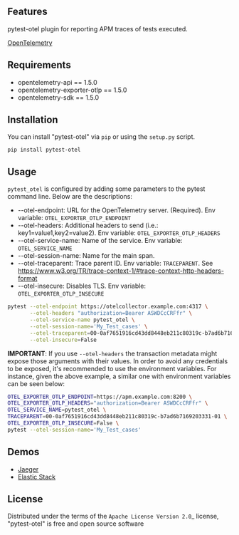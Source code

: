 
Features
--------

pytest-otel plugin for reporting APM traces of tests executed.

[OpenTelemetry](https://opentelemetry.io/docs/)

Requirements
------------

* opentelemetry-api == 1.5.0
* opentelemetry-exporter-otlp == 1.5.0
* opentelemetry-sdk == 1.5.0


Installation
------------

You can install "pytest-otel" via `pip` or using the `setup.py` script.

```
pip install pytest-otel
```

Usage
-----

`pytest_otel` is configured by adding some parameters to the pytest command line. Below are the descriptions:

* --otel-endpoint: URL for the OpenTelemetry server. (Required). Env variable: `OTEL_EXPORTER_OTLP_ENDPOINT`
* --otel-headers: Additional headers to send (i.e.: key1=value1,key2=value2). Env variable: `OTEL_EXPORTER_OTLP_HEADERS`
* --otel-service-name: Name of the service. Env variable: `OTEL_SERVICE_NAME`
* --otel-session-name: Name for the main span.
* --otel-traceparent: Trace parent ID. Env variable: `TRACEPARENT`. See https://www.w3.org/TR/trace-context-1/#trace-context-http-headers-format
* --otel-insecure: Disables TLS. Env variable: `OTEL_EXPORTER_OTLP_INSECURE`

```bash
pytest --otel-endpoint https://otelcollector.example.com:4317 \
       --otel-headers "authorization=Bearer ASWDCcCRFfr" \
       --otel-service-name pytest_otel \
       --otel-session-name='My_Test_cases' \
       --otel-traceparent=00-0af7651916cd43dd8448eb211c80319c-b7ad6b7169203331-01 \
       --otel-insecure=False
```

**IMPORTANT**: If you use `--otel-headers` the transaction metadata might expose those arguments
with their values. In order to avoid any credentials to be exposed, it's recommended to use the environment variables.
For instance, given the above example, a similar one with environment variables can be seen below:

```bash
OTEL_EXPORTER_OTLP_ENDPOINT=https://apm.example.com:8200 \
OTEL_EXPORTER_OTLP_HEADERS="authorization=Bearer ASWDCcCRFfr" \
OTEL_SERVICE_NAME=pytest_otel \
TRACEPARENT=00-0af7651916cd43dd8448eb211c80319c-b7ad6b7169203331-01 \
OTEL_EXPORTER_OTLP_INSECURE=False \
pytest --otel-session-name='My_Test_cases'
```

Demos
-----

* [Jaeger](https://github.com/elastic/apm-pipeline-library/tree/master/resources/scripts/pytest_otel/docs/demos/jaeger/README.md)
* [Elastic Stack](https://github.com/elastic/apm-pipeline-library/tree/master/resources/scripts/pytest_otel/docs/demos/elastic/README.md)

License
-------

Distributed under the terms of the `Apache License Version 2.0`_ license, "pytest-otel" is free and open source software
